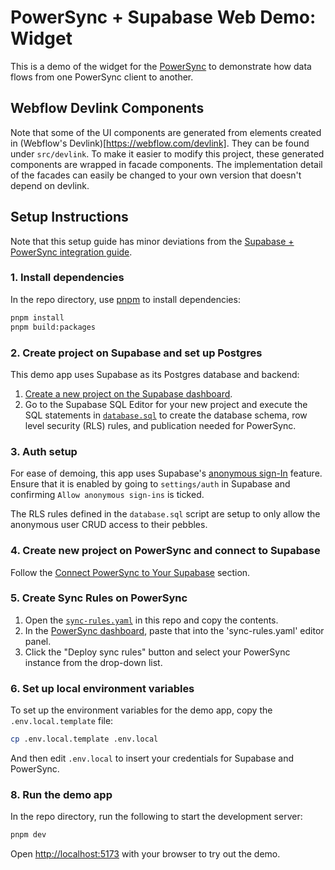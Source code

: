 # PowerSync + Supabase Web Demo: Widget

This is a demo of the widget for the [PowerSync](http://powersync.com) to demonstrate how data flows from one PowerSync client to another.

## Webflow Devlink Components

Note that some of the UI components are generated from elements created in (Webflow's Devlink)[https://webflow.com/devlink]. They can be found under `src/devlink`. To make it easier to modify this project, these generated components are wrapped in facade components. The implementation detail of the facades can easily be changed to your own version that doesn't depend on devlink.

## Setup Instructions

Note that this setup guide has minor deviations from the [Supabase + PowerSync integration guide](https://docs.powersync.com/integration-guides/supabase-+-powersync).

### 1. Install dependencies

In the repo directory, use [pnpm](https://pnpm.io/installation) to install dependencies:

```bash
pnpm install
pnpm build:packages
```

### 2. Create project on Supabase and set up Postgres

This demo app uses Supabase as its Postgres database and backend:

1. [Create a new project on the Supabase dashboard](https://supabase.com/dashboard/projects).
2. Go to the Supabase SQL Editor for your new project and execute the SQL statements in [`database.sql`](database.sql) to create the database schema, row level security (RLS) rules, and publication needed for PowerSync.

### 3. Auth setup

For ease of demoing, this app uses Supabase's [anonymous sign-In](https://supabase.com/docs/guides/auth/auth-anonymous) feature.
Ensure that it is enabled by going to `settings/auth` in Supabase and confirming `Allow anonymous sign-ins` is ticked.

The RLS rules defined in the `database.sql` script are setup to only allow the anonymous user CRUD access to their pebbles.

### 4. Create new project on PowerSync and connect to Supabase

Follow the [Connect PowerSync to Your Supabase](https://docs.powersync.com/integration-guides/supabase-+-powersync#connect-powersync-to-your-supabase) section.

### 5. Create Sync Rules on PowerSync

1. Open the [`sync-rules.yaml`](sync-rules.yaml) in this repo and copy the contents.
2. In the [PowerSync dashboard](https://powersync.journeyapps.com/), paste that into the 'sync-rules.yaml' editor panel.
3. Click the "Deploy sync rules" button and select your PowerSync instance from the drop-down list.

### 6. Set up local environment variables

To set up the environment variables for the demo app, copy the `.env.local.template` file:

```bash
cp .env.local.template .env.local
```

And then edit `.env.local` to insert your credentials for Supabase and PowerSync.

### 8. Run the demo app

In the repo directory, run the following to start the development server:

```bash
pnpm dev
```

Open [http://localhost:5173](http://localhost:5173) with your browser to try out the demo.
